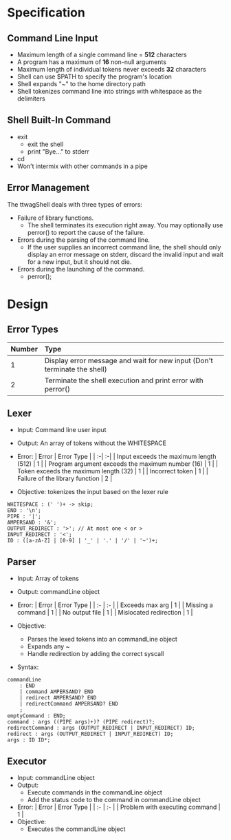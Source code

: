 # Specification

## Command Line Input
* Maximum length of a single command line = **512** characters
* A program has a maximum of **16** non-null arguments
* Maximum length of individual tokens never exceeds **32** characters
* Shell can use $PATH to specify the program's location
* Shell expands "~" to the home directory path
* Shell tokenizes command line into strings with whitespace as the delimiters

## Shell Built-In Command
*  exit
    * exit the shell
    * print "Bye..." to stderr
* cd
* Won't intermix with other commands in a pipe

## Error Management
The ttwagShell deals with three types of errors:
* Failure of library functions.
    * The shell terminates its execution right away. You may optionally use perror() to report the cause of the failure.
* Errors during the parsing of the command line.
    * If the user supplies an incorrect command line, the shell should only display an error message on stderr, discard the invalid input and wait for a new input, but it should not die.
* Errors during the launching of the command.
    * perror();

# Design

## Error Types
| Number | Type |
| :- | :- |
| 1 | Display error message and wait for new input (Don't terminate the shell) |
| 2 | Terminate the shell execution and print error with perror() |


## Lexer
* Input: Command line user input
* Output: An array of tokens without the WHITESPACE
* Error:
    | Error | Error Type |
    | :-| :-|
    | Input exceeds the maximum length (512) | 1 |
    | Program argument exceeds the maximum number (16) | 1 |
    | Token exceeds the maximum length (32) | 1 |
    | Incorrect token | 1 |
    | Failure of the library function | 2 |

* Objective: tokenizes the input based on the lexer rule

```antlr
WHITESPACE : (' ')+ -> skip;
END : '\n';
PIPE : '|';
AMPERSAND : '&';
OUTPUT_REDIRECT : '>'; // At most one < or >
INPUT_REDIRECT : '<';
ID : ([a-zA-Z] | [0-9] | '_' | '.' | '/' | '~')+;
```

## Parser
* Input: Array of tokens
* Output: commandLine object
* Error:
    | Error | Error Type |
    | :- | :- |
    | Exceeds max arg | 1 |
    | Missing a command | 1 |
    | No output file | 1 |
    | Mislocated redirection | 1 |

* Objective: 
    * Parses the lexed tokens into an commandLine object
    * Expands any ~
    * Handle redirection by adding the correct syscall

* Syntax:
```antlr
commandLine 
    : END
    | command AMPERSAND? END
    | redirect AMPERSAND? END
    | redirectCommand AMPERSAND? END
    ;
emptyCommand : END;
command : args ((PIPE args)+)? (PIPE redirect)?;
redirectCommand : args (OUTPUT_REDIRECT | INPUT_REDIRECT) ID;
redirect : args (OUTPUT_REDIRECT | INPUT_REDIRECT) ID;
args : ID ID*;
```

## Executor
* Input: commandLine object
* Output: 
    * Execute commands in the commandLine object
    * Add the status code to the command in commandLine object
* Error: 
    | Error | Error Type |
    | :- | :- |
    | Problem with executing command | 1 |
* Objective: 
    * Executes the commandLine object
